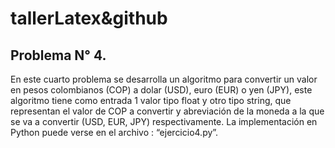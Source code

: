 # tallerLatex&github
## Problema N° 4. 
En este cuarto problema se desarrolla un algoritmo para convertir un valor en pesos colombianos (COP) a dolar (USD), euro (EUR) o yen (JPY), este algoritmo tiene como entrada 1 valor tipo float y otro tipo string, que representan el valor de COP a convertir y abreviación de la moneda a la que se va a convertir (USD, EUR, JPY) respectivamente. La implementación en Python puede verse en el archivo :  “ejercicio4.py”.



